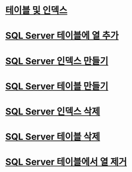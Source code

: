 # [테이블 및 인덱스](tables-and-indexes.md)

# [SQL Server 테이블에 열 추가](adding-a-column-to-a-sql-server-table.md)
# [SQL Server 인덱스 만들기](creating-sql-server-indexes.md)
# [SQL Server 테이블 만들기](creating-sql-server-tables.md)
# [SQL Server 인덱스 삭제](dropping-a-sql-server-index.md)
# [SQL Server 테이블 삭제](dropping-a-sql-server-table.md)
# [SQL Server 테이블에서 열 제거](removing-a-column-from-a-sql-server-table.md)
